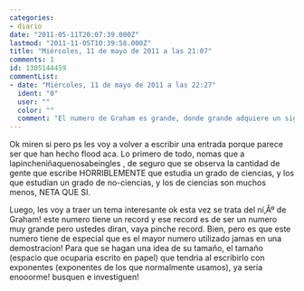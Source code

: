 ```yaml
---
categories:
- diario
date: "2011-05-11T20:07:39.000Z"
lastmod: "2011-11-05T10:39:58.000Z"
title: "Miércoles, 11 de mayo de 2011 a las 21:07"
comments: 1
id: 1305144459
commentList:
- date: "Miércoles, 11 de mayo de 2011 a las 22:27"
  ident: "0"
  user: ""
  color: ""
  comment: "El numero de Graham es grande, donde grande adquiere un significado que ninguno aqui puede imaginar  \n  \nAun asi... Algoritmo de kruskal (Util para algunas aplicaciones informaticas), por ejemplo"
---
```


Ok miren si pero ps les voy a volver a escribir una entrada porque parece ser que han hecho flood aca. Lo primero de todo, nomas que a lapincheniñaquenosabeingles , de seguro que se observa la cantidad de gente que escribe HORRIBLEMENTE que estudia un grado de ciencias, y los que estudian un grado de no-ciencias, y los de ciencias son muchos menos, NETA QUE SI.  
  
Luego, les voy a traer un tema interesante ok esta vez se trata del ní‚Âº de Graham! este numero tiene un record y ese record es de ser un numero muy grande pero ustedes diran, vaya pinche record. Bien, pero es que este numero tiene de especial que es el mayor numero utilizado jamas en una demostracion! Para que se hagan una idea de su tamaño, el tamaño (espacio que ocuparia escrito en papel) que tendria al escribirlo con exponentes (exponentes de los que normalmente usamos), ya seria enooorme! busquen e investiguen!
